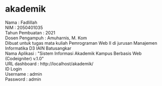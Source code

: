 # akademik
Nama : Fadlillah<br>
NIM : 2050401035<br>
Tahun Pembuatan : 2021<br>
Dosen Pengampuh : Amuharnis, M. Kom<br>
Dibuat untuk tugas mata kuliah Pemrograman Web II di jurusan Manajemen Informatika D3 IAIN Batusangkar<br>
Nama Aplikasi : "Sistem Informasi Akademik Kampus Berbasis Web (Codeigniter) v.1.0"<br>
URL dashboard : http://localhost/akademik/<br>
ID Login<br>
Username : admin<br>
Password : admin<br>

